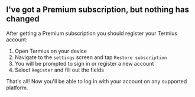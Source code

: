 ## I've got a Premium subscription, but nothing has changed

After getting a Premium subscription you should register your Termius account:

1. Open Termius on your device
2. Navigate to the `settings` screen and tap `Restore subscription`
3. You will be prompted to sign in or register a new account
4. Select `Register` and fill out the fields

That's all! Now you'll be able to log in with your account on any supported platform.